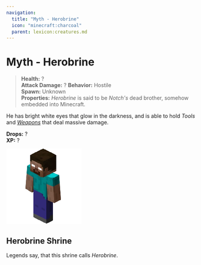 ```yaml
---
navigation:
  title: "Myth - Herobrine"
  icon: "minecraft:charcoal"
  parent: lexicon:creatures.md
---
```


# Myth - Herobrine

> __Health:__ ?  
> __Attack Damage:__ ? 
> __Behavior:__ Hostile     
> __Spawn:__ Unknown    
> __Properties:__ 
*Herobrine* is said to be *Notch's* dead brother, somehow embedded into Minecraft. 

He has bright white eyes that glow in the darkness, and is able to hold *Tools* and [*Weapons*](../combat/weapons.md) that deal massive damage.

__Drops:__ ?  
__XP:__ ?

![](herobrine.png)

## Herobrine Shrine

<GameScene interactive={true} zoom={2}>
  <Block x="1" y="0" z="1" id="minecraft:fire" />
  <Block x="1" y="1" z="0" id="minecraft:redstone_torch" />
  <Block x="0" y="1" z="1" id="minecraft:redstone_torch" />
  <Block x="1" y="1" z="1" id="minecraft:netherrack" />
  <Block x="2" y="1" z="1" id="minecraft:redstone_torch" />
  <Block x="1" y="1" z="2" id="minecraft:redstone_torch" />
  <Block x="0" y="2" z="0" id="minecraft:gold_block" />
  <Block x="1" y="2" z="0" id="minecraft:gold_block" />
  <Block x="2" y="2" z="0" id="minecraft:gold_block" />
  <Block x="0" y="2" z="1" id="minecraft:gold_block" />
  <Block x="1" y="2" z="1" id="minecraft:soul_sand" />
  <Block x="2" y="2" z="1" id="minecraft:gold_block" />
  <Block x="0" y="2" z="2" id="minecraft:gold_block" />
  <Block x="1" y="2" z="2" id="minecraft:gold_block" />
  <Block x="2" y="2" z="2" id="minecraft:gold_block" />
</GameScene>

Legends say, that this shrine calls *Herobrine*.

